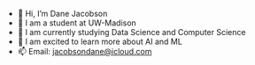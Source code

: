 - 👋 Hi, I’m Dane Jacobson
- 👀 I am a student at UW-Madison
- 🌱 I am currently studying Data Science and Computer Science
- 💞️ I am excited to learn more about AI and ML
- 📫 Email: jacobsondane@icloud.com
     
